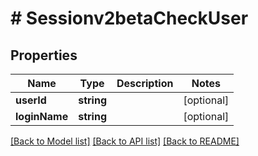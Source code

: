 # # Sessionv2betaCheckUser

## Properties

Name | Type | Description | Notes
------------ | ------------- | ------------- | -------------
**userId** | **string** |  | [optional]
**loginName** | **string** |  | [optional]

[[Back to Model list]](../../README.md#models) [[Back to API list]](../../README.md#endpoints) [[Back to README]](../../README.md)
